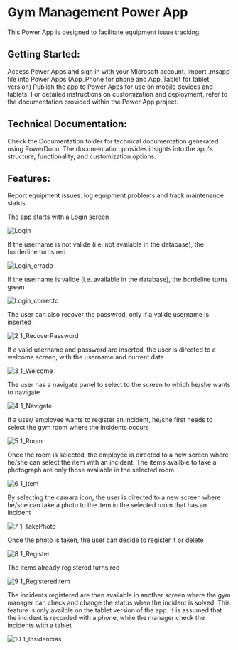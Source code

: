 # Gym Management Power App
This Power App is designed to facilitate equipment issue tracking.

## Getting Started:
Access Power Apps and sign in with your Microsoft account.
Import .msapp file into Power Apps (App_Phone for phone and App_Tablet for tablet version)
Publish the app to Power Apps for use on mobile devices and tablets.
For detailed instructions on customization and deployment, refer to the documentation provided within the Power App project.

## Technical Documentation:
Check the Documentation folder for technical documentation generated using PowerDocu. The documentation provides insights into the app's structure, functionality, and customization options.

## Features:
Report equipment issues: log equipment problems and track maintenance status.

The app starts with a Login screen

![Login](https://github.com/zepedromvramiao/Portfolio/assets/60276332/07ea605d-6d70-4279-b4e6-e17bcc73d451)

If the username is not valide (i.e. not available in the database), the borderline turns red

![Login_errado](https://github.com/zepedromvramiao/Portfolio/assets/60276332/f0bbbf18-7cb7-47b7-9261-44631dfea7d7)

If the username is valide (i.e. available in the database), the bordeline turns green

![Login_correcto](https://github.com/zepedromvramiao/Portfolio/assets/60276332/2e718360-c904-465c-91c4-67099d6bb5f8)

The user can also recover the passwrod, only if a valide username is inserted

![2 1_RecoverPassword](https://github.com/zepedromvramiao/Portfolio/assets/60276332/fb530e7f-2790-4240-8802-345bf7dbe2fe)

If a valid username and password are inserted, the user is directed to a welcome screen, with the username and current date

![3 1_Welcome](https://github.com/zepedromvramiao/Portfolio/assets/60276332/2c4f1937-d183-4600-9c44-18d0272d68e7)

The user has a navigate panel to select to the screen to which he/she wants to navigate

![4 1_Navigate](https://github.com/zepedromvramiao/Portfolio/assets/60276332/35634f37-7b1c-4669-8fab-34ab50bd5e69)

If a user/ employee wants to register an incident, he/she first needs to select the gym room where the incidents occurs

![5 1_Room](https://github.com/zepedromvramiao/Portfolio/assets/60276332/ae5bc38f-36d3-4818-82ae-fcc766cb9be6)

Once the room is selected, the employee is directed to a new screen where he/she can select the item with an incident. The items availble to take a photograph are only those available in the selected room

![6 1_Item](https://github.com/zepedromvramiao/Portfolio/assets/60276332/902ed190-3410-4cfc-b9cf-6a265abc20b4)

By selecting the camara icon, the user is directed to a new screen where he/she can take a photo to the item in the selected room that has an incident

![7 1_TakePhoto](https://github.com/zepedromvramiao/Portfolio/assets/60276332/b2c48cea-509b-44a8-95f1-5044d59cf7a0)

Once the photo is taken, the user can decide to register it or delete

![8 1_Register](https://github.com/zepedromvramiao/Portfolio/assets/60276332/93d7e765-b3d9-415b-aaf1-71f7eb6a19c0)

The items already registered turns red

![9 1_RegisteredItem](https://github.com/zepedromvramiao/Portfolio/assets/60276332/1bab5ca1-0c8d-4aab-97c6-1e8fbb8fc0bb)

The incidents registered are then available in another screen where the gym manager can check and change the status when the incident is solved. This feature is only availble on the tablet version of the app. It is assumed that the incident is recorded with a phone, while the manager check the incidents with a tablet

![10 1_Insidencias](https://github.com/zepedromvramiao/Portfolio/assets/60276332/8bf1821c-fdb4-4459-9da6-06748bf67e95)



